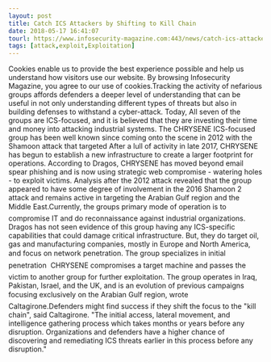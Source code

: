 ```yaml
---
layout: post
title: Catch ICS Attackers by Shifting to Kill Chain
date: 2018-05-17 16:41:07
tourl: https://www.infosecurity-magazine.com:443/news/catch-ics-attackers-by-shifting-to/
tags: [attack,exploit,Exploitation]
---
```

Cookies enable us to provide the best experience possible and help us understand how visitors use our website. By browsing Infosecurity Magazine, you agree to our use of cookies.Tracking the activity of nefarious groups affords defenders a deeper level of understanding that can be useful in not only understanding different types of threats but also in building defenses to withstand a cyber-attack. Today, All seven of the groups are ICS-focused, and it is believed that they are investing their time and money into attacking industrial systems. The CHRYSENE ICS-focused group has been well known since coming onto the scene in 2012 with the Shamoon attack that targeted After a lull of activity in late 2017, CHRYSENE has begun to establish a new infrastructure to create a larger footprint for operations. According to Dragos, CHRYSENE has moved beyond email spear phishing and is now using strategic web compromise - watering holes - to exploit victims. Analysis after the 2012 attack revealed that the group appeared to have some degree of involvement in the 2016 Shamoon 2 attack and remains active in targeting the Arabian Gulf region and the Middle East.Currently, the groups primary mode of operation is to compromise IT and do reconnaissance against industrial organizations. Dragos has not seen evidence of this group having any ICS-specific capabilities that could damage critical infrastructure. But, they do target oil, gas and manufacturing companies, mostly in Europe and North America, and focus on network penetration. The group specializes in initial penetration  CHRYSENE compromises a target machine and passes the victim to another group for further exploitation. The group operates in Iraq, Pakistan, Israel, and the UK, and is an evolution of previous campaigns focusing exclusively on the Arabian Gulf region, wrote Caltagirone.Defenders might find success if they shift the focus to the "kill chain", said Caltagirone. "The initial access, lateral movement, and intelligence gathering process which takes months or years before any disruption. Organizations and defenders have a higher chance of discovering and remediating ICS threats earlier in this process before any disruption."